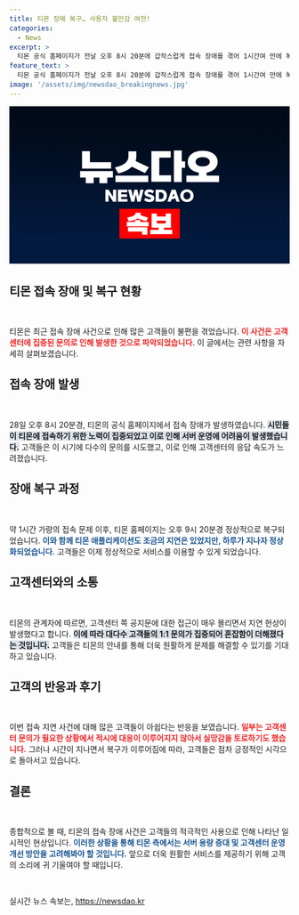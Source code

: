 ```yaml
---
title: 티몬 장애 복구… 사용자 불안감 여전!
categories:
  - News
excerpt: >
  티몬 공식 홈페이지가 전날 오후 8시 20분에 갑작스럽게 접속 장애를 겪어 1시간여 만에 복구됐다. 고객의 몰림으로 인한 지연이 원인이라는 관계자의 설명이 화제를 모으고 있다.
feature_text: >
  티몬 공식 홈페이지가 전날 오후 8시 20분에 갑작스럽게 접속 장애를 겪어 1시간여 만에 복구됐다. 고객의 몰림으로 인한 지연이 원인이라는 관계자의 설명이 화제를 모으고 있다.
image: '/assets/img/newsdao_breakingnews.jpg'
---
```


<p><img src="/assets/img/newsdao_breakingnews.jpg" alt="pcversion 속보" /></p>

<h2 data-ke-size="size26">티몬 접속 장애 및 복구 현황</h2>

<p data-ke-size="size16">&nbsp;</p>

<p>티몬은 최근 접속 장애 사건으로 인해 많은 고객들이 불편을 겪었습니다. <b><span style="color: #ee2323;">이 사건은 고객센터에 집중된 문의로 인해 발생한 것으로 파악되었습니다.</span></b> 이 글에서는 관련 사항을 자세히 살펴보겠습니다.</p>

<h2 data-ke-size="size26">접속 장애 발생</h2>

<p data-ke-size="size16">&nbsp;</p>

<p>28일 오후 8시 20분경, 티몬의 공식 홈페이지에서 접속 장애가 발생하였습니다. <b><span style="background-color: #21538527;">시민들이 티몬에 접속하기 위한 노력이 집중되었고 이로 인해 서버 운영에 어려움이 발생했습니다.</span></b> 고객들은 이 시기에 다수의 문의를 시도했고, 이로 인해 고객센터의 응답 속도가 느려졌습니다. </p>

<h2 data-ke-size="size26">장애 복구 과정</h2>

<p data-ke-size="size16">&nbsp;</p>

<p>약 1시간 가량의 접속 문제 이후, 티몬 홈페이지는 오후 9시 20분경 정상적으로 복구되었습니다. <b><span style="color: #1a5490;">이와 함께 티몬 애플리케이션도 조금의 지연은 있었지만, 하루가 지나자 정상화되었습니다.</span></b> 고객들은 이제 정상적으로 서비스를 이용할 수 있게 되었습니다. </p>

<h2 data-ke-size="size26">고객센터와의 소통</h2>

<p data-ke-size="size16">&nbsp;</p>

<p>티몬의 관계자에 따르면, 고객센터 쪽 공지문에 대한 접근이 매우 몰리면서 지연 현상이 발생했다고 합니다. <b><span style="background-color: #21538527;">이에 따라 대다수 고객들의 1:1 문의가 집중되어 혼잡함이 더해졌다는 것입니다.</span></b> 고객들은 티몬의 안내를 통해 더욱 원활하게 문제를 해결할 수 있기를 기대하고 있습니다. </p>

<h2 data-ke-size="size26">고객의 반응과 후기</h2>

<p data-ke-size="size16">&nbsp;</p>

<p>이번 접속 지연 사건에 대해 많은 고객들이 아쉽다는 반응을 보였습니다. <b><span style="color: #ee2323;">일부는 고객센터 문의가 필요한 상황에서 적시에 대응이 이루어지지 않아서 실망감을 토로하기도 했습니다.</span></b> 그러나 시간이 지나면서 복구가 이루어짐에 따라, 고객들은 점차 긍정적인 시각으로 돌아서고 있습니다. </p>

<h2 data-ke-size="size26">결론</h2>

<p data-ke-size="size16">&nbsp;</p>

<p>종합적으로 볼 때, 티몬의 접속 장애 사건은 고객들의 적극적인 사용으로 인해 나타난 일시적인 현상입니다. <b><span style="color: #1a5490;">이러한 상황을 통해 티몬 측에서는 서버 용량 증대 및 고객센터 운영 개선 방안을 고려해봐야 할 것입니다.</span></b> 앞으로 더욱 원활한 서비스를 제공하기 위해 고객의 소리에 귀 기울여야 할 때입니다. </p>

<p data-ke-size="size16">&nbsp;</p>
실시간 뉴스 속보는, <a href="https://newsdao.kr" rel="dofollow">https://newsdao.kr</a>


